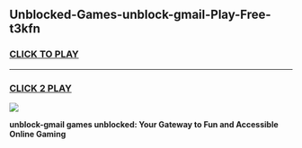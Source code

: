
## Unblocked-Games-unblock-gmail-Play-Free-t3kfn
<h3>
<a href="https://premium76.site?title=unblock-gmail&ref=10A">CLICK TO PLAY</a></h3>
<hr>

<h3>
<a href="https://premium76.site?title=unblock-gmail&ref=10A">CLICK 2 PLAY</a>
  
</h3>

<a href="https://premium76.site?title=unblock-gmail&ref=10A"><img src="https://clearcache.store/games.png"></a>


**unblock-gmail games unblocked: Your Gateway to Fun and Accessible Online Gaming**
